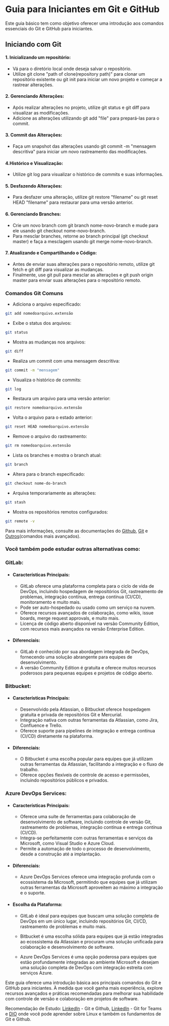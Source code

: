 # Guia para Iniciantes em Git e GitHub

Este guia básico tem como objetivo oferecer uma introdução aos comandos essenciais do Git e GitHub para iniciantes.

## Iniciando com Git

#### 1. Inicializando um repositório:

- Vá para o diretório local onde deseja salvar o repositório.
- Utilize git clone "path of clone(repository path)" para clonar um repositório existente ou git init para iniciar um novo projeto e começar a rastrear alterações.

#### 2. Gerenciando Alterações:

- Após realizar alterações no projeto, utilize git status e git diff para visualizar as modificações.
- Adicione as alterações utilizando git add "file" para prepará-las para o commit.

#### 3. Commit das Alterações:

- Faça um snapshot das alterações usando git commit -m "mensagem descritiva" para iniciar um novo rastreamento das modificações.

#### 4.Histórico e Visualização:

- Utilize git log para visualizar o histórico de commits e suas informações.

#### 5. Desfazendo Alterações:

- Para desfazer uma alteração, utilize git restore "filename" ou git reset HEAD "filename" para restaurar para uma versão anterior.

#### 6. Gerenciando Branches:

- Crie um novo branch com git branch nome-novo-branch e mude para ele usando git checkout nome-novo-branch.
- Para mesclar branches, retorne ao branch principal (git checkout master) e faça a mesclagem usando git merge nome-novo-branch.

#### 7. Atualizando e Compartilhando o Código:

- Antes de enviar suas alterações para o repositório remoto, utilize git fetch e git diff para visualizar as mudanças.
- Finalmente, use git pull para mesclar as alterações e git push origin master para enviar suas alterações para o repositório remoto.

### Comandos Git Comuns
- Adiciona o arquivo especificado:
``` bash
git add nomedoarquivo.extensão
```
- Exibe o status dos arquivos:
``` bash
git status
```
- Mostra as mudanças nos arquivos:
``` bash
git diff
```
- Realiza um commit com uma mensagem descritiva:
``` bash
git commit -m "mensagem"
```
- Visualiza o histórico de commits:
``` bash
git log
```
- Restaura um arquivo para uma versão anterior:
``` bash
git restore nomedoarquivo.extensão
```
- Volta o arquivo para o estado anterior:
``` bash
git reset HEAD nomedoarquivo.extensão
```
- Remove o arquivo do rastreamento:
``` bash
git rm nomedoarquivo.extensão
```
- Lista os branches e mostra o branch atual:
``` bash
git branch
```
- Altera para o branch especificado:
``` bash
git checkout nome-do-branch
```
- Arquiva temporariamente as alterações:
``` bash
git stash
```
- Mostra os repositórios remotos configurados:
``` bash
git remote -v
```

Para mais informações, consulte as documentações do [Github](https://training.github.com/downloads/pt_BR/github-git-cheat-sheet.pdf), [Git](https://git-scm.com/docs/git/pt_BR) e [Outros](https://gist.github.com/leocomelli/2545add34e4fec21ec16)(comandos mais avançados).

### Você também pode estudar outras alternativas como:

### GitLab:
- #### Características Principais:

  - GitLab oferece uma plataforma completa para o ciclo de vida de DevOps, incluindo hospedagem de repositórios Git, rastreamento de problemas, integração contínua, entrega contínua (CI/CD), monitoramento e muito mais.
  - Pode ser auto-hospedado ou usado como um serviço na nuvem.
  - Oferece recursos avançados de colaboração, como wikis, issue boards, merge request approvals, e muito mais.
  - Licença de código aberto disponível na versão Community Edition, com recursos mais avançados na versão Enterprise Edition.
- #### Diferenciais:

  - GitLab é conhecido por sua abordagem integrada de DevOps, fornecendo uma solução abrangente para equipes de desenvolvimento.
  - A versão Community Edition é gratuita e oferece muitos recursos poderosos para pequenas equipes e projetos de código aberto.

### Bitbucket:
- #### Características Principais:

  - Desenvolvido pela Atlassian, o Bitbucket oferece hospedagem gratuita e privada de repositórios Git e Mercurial.
  - Integração nativa com outras ferramentas da Atlassian, como Jira, Confluence e Trello.
  - Oferece suporte para pipelines de integração e entrega contínua (CI/CD) diretamente na plataforma.
- #### Diferenciais:

  - O Bitbucket é uma escolha popular para equipes que já utilizam outras ferramentas da Atlassian, facilitando a integração e o fluxo de trabalho.
  - Oferece opções flexíveis de controle de acesso e permissões, incluindo repositórios públicos e privados.

### Azure DevOps Services:
- #### Características Principais:

  - Oferece uma suíte de ferramentas para colaboração de desenvolvimento de software, incluindo controle de versão Git, rastreamento de problemas, integração contínua e entrega contínua (CI/CD).
  - Integra-se perfeitamente com outras ferramentas e serviços da Microsoft, como Visual Studio e Azure Cloud.
  - Permite a automação de todo o processo de desenvolvimento, desde a construção até a implantação.
- #### Diferenciais:

  - Azure DevOps Services oferece uma integração profunda com o ecossistema da Microsoft, permitindo que equipes que já utilizam outras ferramentas da Microsoft aproveitem ao máximo a integração e o suporte.

- #### Escolha da Plataforma:
  - GitLab é ideal para equipes que buscam uma solução completa de DevOps em um único lugar, incluindo repositórios Git, CI/CD, rastreamento de problemas e muito mais.

  - Bitbucket é uma escolha sólida para equipes que já estão integradas ao ecossistema da Atlassian e procuram uma solução unificada para colaboração e desenvolvimento de software.

  - Azure DevOps Services é uma opção poderosa para equipes que estão profundamente integradas ao ambiente Microsoft e desejam uma solução completa de DevOps com integração estreita com serviços Azure.
  

Este guia oferece uma introdução básica aos principais comandos do Git e GitHub para iniciantes. À medida que você ganha mais experiência, explore recursos avançados e práticas recomendadas para melhorar sua habilidade com controle de versão e colaboração em projetos de software.

Recomendação de Estudo: [LinkedIn](https://www.linkedin.com/learning-login/share?forceAccount=false&redirect=https%3A%2F%2Fwww.linkedin.com%2Flearning%2Fgit-e-github-formacao-basica%3Ftrk%3Dshare_ent_url%26shareId%3D%252F0beD%252F68Thm8bjWKKDD6qA%253D%253D) - Git e Github, [LinkedIn](https://www.linkedin.com/learning-login/share?forceAccount=false&redirect=https%3A%2F%2Fwww.linkedin.com%2Flearning%2Fgit-for-teams%3Ftrk%3Dshare_ent_url%26shareId%3DKb8kJwKJT1O8J8H%252BUV2Kxg%253D%253D) - Git for Teams e [DIO](https://dio.me/curso-linux/AF7AWZ2AEG8V) onde você pode aprender sobre Linux e também os fundamentos de Git e Github.
